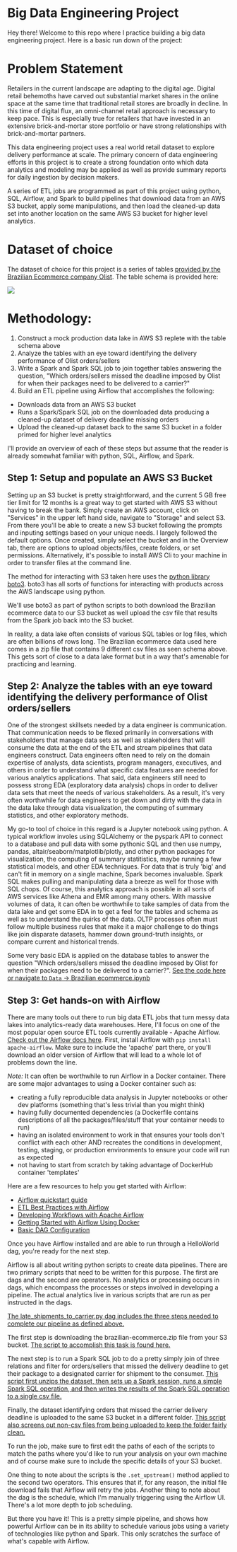# Big Data Engineering Project
Hey there! Welcome to this repo where I practice building a big data engineering project. Here is a basic run down of the project:

# Problem Statement
Retailers in the current landscape are adapting to the digital age. Digital retail behemoths have carved out substantial market shares in the online space at the same time that traditional retail stores are broadly in decline. In this time of digital flux, an omni-channel retail approach is necessary to keep pace. This is especially true for retailers that have invested in an extensive brick-and-mortar store portfolio or have strong relationships with brick-and-mortar partners. 

This data engineering project uses a real world retail dataset to explore delivery performance at scale. The primary concern of data engineering efforts in this project is to create a strong foundation onto which data analytics and modeling may be applied as well as provide summary reports for daily ingestion by decision makers. 

A series of ETL jobs are programmed as part of this project using python, SQL, Airflow, and Spark to build pipelines that download data from an AWS S3 bucket, apply some manipulations, and then load the cleaned-up data set into another location on the same AWS S3 bucket for higher level analytics. 

# Dataset of choice
The dataset of choice for this project is a series of tables [provided by the Brazilian Ecommerce company Olist](https://www.kaggle.com/olistbr/brazilian-ecommerce/home#olist_orders_dataset.csvhttps://www.kaggle.com/olistbr/brazilian-ecommerce/home#olist_orders_dataset.csv). The table schema is provided here:

![](https://i.imgur.com/HRhd2Y0.png)

# Methodology:
1. Construct a mock production data lake in AWS S3 replete with the table schema above
2. Analyze the tables with an eye toward identifying the delivery performance of Olist orders/sellers 
3. Write a Spark and Spark SQL job to join together tables answering the question, "Which orders/sellers missed the deadline imposed by Olist for when their packages need to be delivered to a carrier?"
4. Build an ETL pipeline using Airflow that accomplishes the following:
* Downloads data from an AWS S3 bucket
* Runs a Spark/Spark SQL job on the downloaded data producing a cleaned-up dataset of delivery deadline missing orders
* Upload the cleaned-up dataset back to the same S3 bucket in a folder primed for higher level analytics

I'll provide an overview of each of these steps but assume that the reader is already somewhat familiar with python, SQL, Airflow, and Spark. 

## Step 1: Setup and populate an AWS S3 Bucket
Setting up an S3 bucket is pretty straightforward, and the current 5 GB free tier limit for 12 months is a great way to get started with AWS S3 without having to break the bank. Simply create an AWS account, click on "Services" in the upper left hand side, navigate to "Storage" and select S3. From there you'll be able to create a new S3 bucket following the prompts and inputing settings based on your unique needs. I largely followed the default options. Once created, simply select the bucket and in the Overview tab, there are options to upload objects/files, create folders, or set permissions. Alternatively, it's possible to install AWS Cli to your machine in order to transfer files at the command line. 

The method for interacting with S3 taken here uses the [python library boto3](https://boto3.amazonaws.com/v1/documentation/api/latest/index.html). boto3 has all sorts of functions for interacting with products across the AWS landscape using python. 

We'll use boto3 as part of python scripts to both download the Brazilian ecommerce data to our S3 bucket as well upload the csv file that results from the Spark job back into the S3 bucket. 

In reality, a data lake often consists of various SQL tables or log files, which are often billions of rows long. The Brazilian ecommerce data used here comes in a zip file that contains 9 different csv files as seen schema above. This gets sort of close to a data lake format but in a way that's amenable for practicing and learning. 

## Step 2: Analyze the tables with an eye toward identifying the delivery performance of Olist orders/sellers 
One of the strongest skillsets needed by a data engineer is communication. That communication needs to be flexed primarily in conversations with stakeholders that manage data sets as well as stakeholders that will consume the data at the end of the ETL and stream pipelines that data engineers construct. Data engineers often need to rely on the domain expertise of analysts, data scientists, program managers, executives, and others in order to understand what specific data features are needed for various analytics applications. That said, data engineers still need to possess strong EDA (exploratory data analysis) chops in order to deliver data sets that meet the needs of various stakeholders. As a result, it's very often worthwhile for data engineers to get down and dirty with the data in the data lake through data visualization, the computing of summary statistics, and other exploratory methods. 

My go-to tool of choice in this regard is a Jupyter notebook using python. A typical workflow involes using SQLAlchemy or the pyspark API to connect to a database and pull data with some pythonic SQL and then use numpy, pandas, altair/seaborn/matplotlib/plotly, and other python packages for visualization, the computing of summary statitistics, maybe running a few statistical models, and other EDA techniques. For data that is truly 'big' and can't fit in memory on a single machine, Spark becomes invaluable. Spark SQL makes pulling and manipulating data a breeze as well for those with SQL chops. Of course, this analytics approach is possible in all sorts of AWS services like Athena and EMR among many others. With massive volumes of data, it can often be worthwhile to take samples of data from the data lake and get some EDA in to get a feel for the tables and schema as well as to understand the quirks of the data. OLTP processes often must follow multiple business rules that make it a major challenge to do things like join disparate datasets, hammer down ground-truth insights, or compare current and historical trends.  

Some very basic EDA is applied on the database tables to answer the question "Which orders/sellers missed the deadline imposed by Olist for when their packages need to be delivered to a carrier?". [See the code here or navigate to `Data` -> Brazilian ecommerce.ipynb](https://github.com/ajupton/big-data-engineering-project/blob/master/Data/Brazilian%20ecommerce%20EDA%20.ipynb)

## Step 3: Get hands-on with Airflow 
There are many tools out there to run big data ETL jobs that turn messy data lakes into analytics-ready data warehouses. Here, I'll focus on one of the most popular open source ETL tools currently available - Apache Airflow. [Check out the Airflow docs here](https://airflow.apache.org/index.html). First, install Airflow  with `pip install apache-airflow`. Make sure to include the 'apache' part there, or you'll download an older version of Airflow that will lead to a whole lot of problems down the line. 

_Note:_ It can often be worthwhile to run Airflow in a Docker container. There are some major advantages to using a Docker container such as: 
* creating a fully reproducible data analysis in Jupyter notebooks or other dev platforms (something that's less trivial than you might think) 
* having fully documented dependencies (a Dockerfile contains descriptions of all the packages/files/stuff that your container needs to run) 
* having an isolated environment to work in that ensures your tools don't conflict with each other AND recreates the conditions in development, testing, staging, or production environments to ensure your code will run as expected
* not having to start from scratch by taking advantage of DockerHub container 'templates' 

Here are a few resources to help you get started with Airflow:
* [Airflow quickstart guide](http://airflow.apache.org/start.html)
* [ETL Best Practices with Airflow](https://gtoonstra.github.io/etl-with-airflow/index.html)
* [Developing Workflows with Apache Airflow](http://michal.karzynski.pl/blog/2017/03/19/developing-workflows-with-apache-airflow/)
* [Getting Started with Airflow Using Docker](https://towardsdatascience.com/getting-started-with-airflow-using-docker-cd8b44dbff98)
* [Basic DAG Configuration](https://adataguru.net/basic-dag-configuration/)

Once you have Airflow installed and are able to run through a HelloWorld dag, you're ready for the next step. 

Airflow is all about writing python scripts to create data pipelines. There are two primary scripts that need to be written for this purpose. The first are dags and the second are operators. No analytics or processing occurs in dags, which encompass the processes or steps involved in developing a pipeline. The actual analytics live in various scripts that are run as per instructed in the dags. 

[The late_shipments_to_carrier.py dag includes the three steps needed to complete our pipeline as defined above.]( https://github.com/ajupton/big-data-engineering-project/blob/master/airflow/dags/late_shipments_to_carrier_dag.py)

The first step is downloading the brazilian-ecommerce.zip file from your S3 bucket. [The script to accomplish this task is found here.](https://github.com/ajupton/big-data-engineering-project/blob/master/airflow/scripts/s3_download.py)

The next step is to run a Spark SQL job to do a pretty simply join of three relations and filter for orders/sellers that missed the delivery deadline to get their package to a designated carrier for shipment to the consumer. [This script first unzips the dataset, then sets up a Spark session, runs a simple Spark SQL operation, and then writes the results of the Spark SQL operation to a single csv file.](https://github.com/ajupton/big-data-engineering-project/blob/master/airflow/scripts/spark_missed_deadline_job.py)

Finally, the dataset identifying orders that missed the carrier delivery deadline is uploaded to the same S3 bucket in a different folder. [This script also screens out non-csv files from being uploaded to keep the folder fairly clean.](https://github.com/ajupton/big-data-engineering-project/blob/master/airflow/scripts/s3_upload.py)

To run the job, make sure to first edit the paths of each of the scripts to match the paths where you'd like to run your analysis on your own machine and of course make sure to include the specific details of your S3 bucket. 

One thing to note about the scripts is the `.set_upstream()` method applied to the second two operators. This ensures that if, for any reason, the initial file download fails that Airflow will retry the jobs. Another thing to note about the dag is the schedule, which I'm manually triggering using the Airflow UI. There's a lot more depth to job scheduling. 

But there you have it! This is a pretty simple pipeline, and shows how powerful Airflow can be in its ability to schedule various jobs using a variety of technologies like python and Spark. This only scratches the surface of what's capable with Airflow. 
